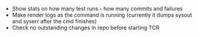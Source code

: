 * Show stats on how many test runs - how many commits and failures
* Make render logs as the command is running (currently it dumps sysout and syserr after the cmd finishes)
* Check no outstanding changes in repo before starting TCR
